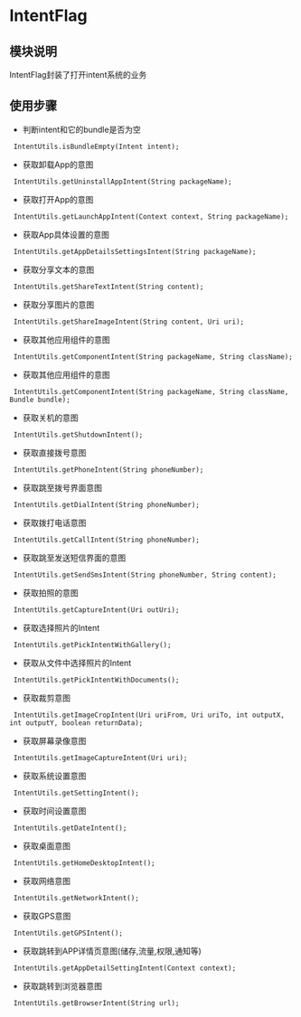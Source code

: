 # IntentFlag

## 模块说明
IntentFlag封装了打开intent系统的业务

##  使用步骤

* 判断intent和它的bundle是否为空
```
 IntentUtils.isBundleEmpty(Intent intent);
```
* 获取卸载App的意图
```
 IntentUtils.getUninstallAppIntent(String packageName);
```
* 获取打开App的意图
```
 IntentUtils.getLaunchAppIntent(Context context, String packageName);
```
* 获取App具体设置的意图
```
 IntentUtils.getAppDetailsSettingsIntent(String packageName);
```
* 获取分享文本的意图
```
 IntentUtils.getShareTextIntent(String content);
```
* 获取分享图片的意图
```
 IntentUtils.getShareImageIntent(String content, Uri uri);
```
* 获取其他应用组件的意图
```
 IntentUtils.getComponentIntent(String packageName, String className);
```
* 获取其他应用组件的意图
```
 IntentUtils.getComponentIntent(String packageName, String className, Bundle bundle);
```
* 获取关机的意图
```
 IntentUtils.getShutdownIntent();
```
* 获取直接拨号意图
```
 IntentUtils.getPhoneIntent(String phoneNumber);
```
* 获取跳至拨号界面意图
```
 IntentUtils.getDialIntent(String phoneNumber);
```
* 获取拨打电话意图
```
 IntentUtils.getCallIntent(String phoneNumber);
```
* 获取跳至发送短信界面的意图
```
 IntentUtils.getSendSmsIntent(String phoneNumber, String content);
```
* 获取拍照的意图
```
 IntentUtils.getCaptureIntent(Uri outUri);
```
* 获取选择照片的Intent
```
 IntentUtils.getPickIntentWithGallery();
```
* 获取从文件中选择照片的Intent
```
 IntentUtils.getPickIntentWithDocuments();
```
* 获取裁剪意图
```
 IntentUtils.getImageCropIntent(Uri uriFrom, Uri uriTo, int outputX, int outputY, boolean returnData);
```
* 获取屏幕录像意图
```
 IntentUtils.getImageCaptureIntent(Uri uri);
```
* 获取系统设置意图
```
 IntentUtils.getSettingIntent();
```
* 获取时间设置意图
```
 IntentUtils.getDateIntent();
```
* 获取桌面意图
```
 IntentUtils.getHomeDesktopIntent();
```
* 获取网络意图
```
 IntentUtils.getNetworkIntent();
```
* 获取GPS意图
```
 IntentUtils.getGPSIntent();
```
* 获取跳转到APP详情页意图(储存,流量,权限,通知等)
```
 IntentUtils.getAppDetailSettingIntent(Context context);
```
* 获取跳转到浏览器意图
```
 IntentUtils.getBrowserIntent(String url);
```